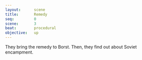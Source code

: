 ```yaml
---
layout:      scene
title:       Remedy
seq:         0
scene:       3
beat:        procedural
objective:   up
---
```



They bring the remedy to Borst.
Then, they find out about Soviet encampment.

